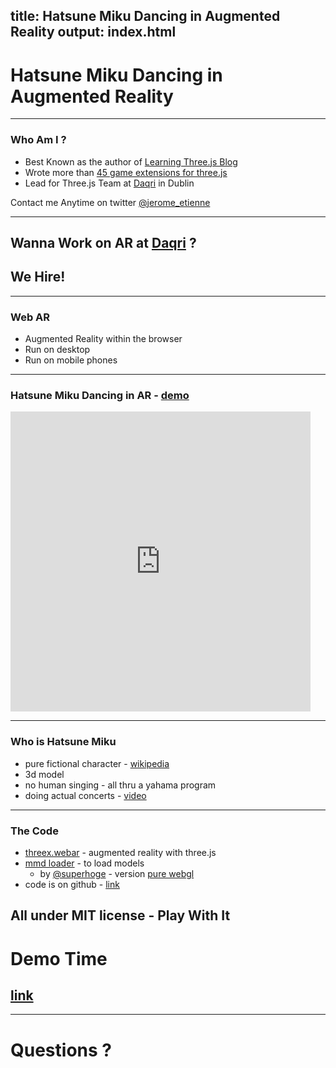 title: Hatsune Miku Dancing in Augmented Reality
output: index.html
--

# Hatsune Miku Dancing in Augmented Reality

---

### Who Am I ?

- Best Known as the author of [Learning Three.js Blog](http://learningthreejs.com/)
- Wrote more than [45 game extensions for three.js](http://www.threejsgames.com/extensions/)
- Lead for
Three.js Team at [Daqri](http://daqri.com) in Dublin

Contact me Anytime on twitter [@jerome_etienne](https://twitter.com/jerome_etienne)

---

## Wanna Work on AR at [Daqri](http://daqri.com) ?

## **We Hire!**

---

### Web AR

- Augmented Reality within the browser
- Run on desktop
- Run on mobile phones

---

### Hatsune Miku Dancing in AR - [demo](http://jeromeetienne.github.io/demo.hatsunemiku-augmentedreality/#image)


<iframe src="https://vine.co/v/e5w5jaxE0r1/embed/simple" width="480" height="480" frameborder="0"></iframe>

---

### Who is Hatsune Miku

- pure fictional character - [wikipedia](https://en.wikipedia.org/wiki/Hatsune_Miku)
- 3d model
- no human singing - all thru a yahama program
- doing actual concerts - [video](https://www.youtube.com/watch?v=dhYaX01NOfA)

---

### The Code

- [threex.webar](https://github.com/jeromeetienne/threex.webar) - augmented reality with three.js
- [mmd loader](http://takahirox.github.io/three.js/examples/#webgl_loader_mmd) - to load models
  - by [@superhoge](https://twitter.com/superhoge) - version [pure webgl](http://takahirox.github.io/mmd-viewer-js/)
- code is on github - [link](https://github.com/jeromeetienne/demo.hatsunemiku-augmentedreality)

All under MIT license - Play With It
---

# Demo Time

## [link](http://jeromeetienne.github.io/demo.hatsunemiku-augmentedreality/#image)

---

# Questions ?
